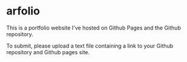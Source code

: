 # arfolio
 This is a portfolio website
 I've hosted on Github Pages and the Github repository. 

To submit, please upload a text file containing a link to your Github repository and Github pages site.

